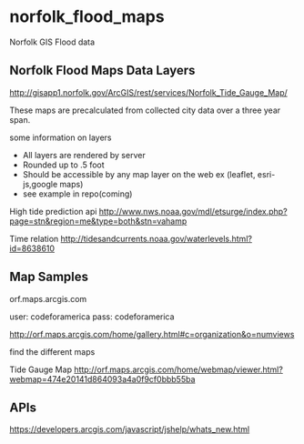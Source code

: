 norfolk_flood_maps
==================

Norfolk GIS Flood data

Norfolk Flood Maps Data Layers
---
http://gisapp1.norfolk.gov/ArcGIS/rest/services/Norfolk_Tide_Gauge_Map/

These maps are precalculated from collected city data over a three year span.

some information on layers

- All layers are rendered by server
- Rounded up to .5 foot
- Should be accessible by any map layer on the web ex (leaflet, esri-js,google maps)
- see example in repo(coming)  

High tide prediction api
http://www.nws.noaa.gov/mdl/etsurge/index.php?page=stn&region=me&type=both&stn=vahamp

Time relation
http://tidesandcurrents.noaa.gov/waterlevels.html?id=8638610


Map Samples
---
orf.maps.arcgis.com

user: codeforamerica
pass: codeforamerica

http://orf.maps.arcgis.com/home/gallery.html#c=organization&o=numviews

find the different maps


Tide Gauge Map
http://orf.maps.arcgis.com/home/webmap/viewer.html?webmap=474e20141d864093a4a0f9cf0bbb55ba

APIs
---
https://developers.arcgis.com/javascript/jshelp/whats_new.html
